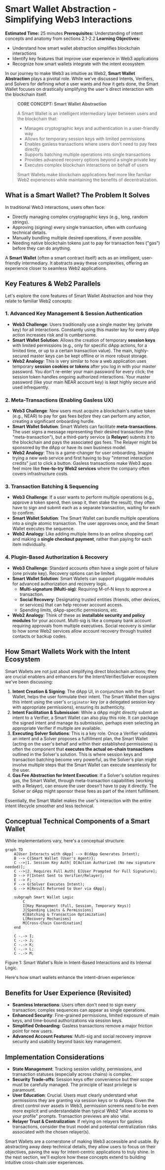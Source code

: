 # Smart Wallet Abstraction - Simplifying Web3 Interactions

**Estimated Time:** 25 minutes
**Prerequisites:** Understanding of intent concepts and anatomy from sections 2.1-2.2
**Learning Objectives:**

- Understand how smart wallet abstraction simplifies blockchain interactions
- Identify key features that improve user experience in Web3 applications
- Recognize how smart wallets integrate with the intent ecosystem

In our journey to make Web3 as intuitive as Web2, **Smart Wallet Abstraction** plays a pivotal role. While we've discussed Intents, Verifiers, and Solvers for defining _what_ a user wants and _how_ it gets done, the Smart Wallet focuses on drastically simplifying the user's direct interaction with the blockchain itself.

> **CORE CONCEPT: Smart Wallet Abstraction**
>
> A Smart Wallet is an intelligent intermediary layer between users and the blockchain that:
>
> - Manages cryptographic keys and authentication in a user-friendly way
> - Allows for temporary session keys with limited permissions
> - Enables gasless transactions where users don't need to pay fees directly
> - Supports batching multiple operations into single transactions
> - Provides advanced recovery options beyond a single private key
> - Executes complex blockchain interactions on behalf of users
>
> Smart Wallets make blockchain applications feel more like familiar Web2 experiences while maintaining the benefits of decentralization.

## What is a Smart Wallet? The Problem It Solves

In traditional Web3 interactions, users often face:

- Directly managing complex cryptographic keys (e.g., long, random strings).
- Approving (signing) every single transaction, often with confusing technical details.
- Manually bundling multiple desired operations, if even possible.
- Needing native blockchain tokens just to pay for transaction fees ("gas") before they can do anything.

A **Smart Wallet** (often a smart contract itself) acts as an intelligent, user-friendly intermediary. It abstracts away these complexities, offering an experience closer to seamless Web2 applications.

## Key Features & Web2 Parallels

Let's explore the core features of Smart Wallet Abstraction and how they relate to familiar Web2 concepts:

### 1. Advanced Key Management & Session Authentication

- **Web3 Challenge**: Users traditionally use a single master key (private key) for all interactions. Constantly using this master key for every dApp action increases risk and is cumbersome.
- **Smart Wallet Solution**: Allows the creation of temporary **session keys** with limited permissions (e.g., only for specific dApp actions, for a limited time, or up to a certain transaction value). The main, highly-secured master keys can be kept offline or in more robust storage.
- **Web2 Analogy**: This is very similar to how a web application uses temporary **session cookies or tokens** after you log in with your master password. You don't re-enter your main password for every click; the session token handles ongoing authorized interactions. Your master password (like your main NEAR account key) is kept highly secure and used infrequently.

### 2. Meta-Transactions (Enabling Gasless UX)

- **Web3 Challenge**: New users must acquire a blockchain's native token (e.g., NEAR) to pay for gas fees _before_ they can perform any action, creating a significant onboarding hurdle.
- **Smart Wallet Solution**: Smart Wallets can facilitate **meta-transactions**. The user signs a message representing their desired transaction (the "meta-transaction"), but a third-party service (a **Relayer**) submits it to the blockchain and pays the associated gas fees. The Relayer might be sponsored by the dApp or have its own business model.
- **Web2 Analogy**: This is a game-changer for user onboarding. Imagine trying a new web service and first having to buy "internet interaction credits" just to click a button. Gasless transactions make Web3 apps feel more like **free-to-try Web2 services** where the company often covers infrastructure costs.

### 3. Transaction Batching & Sequencing

- **Web3 Challenge**: If a user wants to perform multiple operations (e.g., approve a token spend, then swap it, then stake the result), they often have to sign and submit each as a separate transaction, waiting for each to confirm.
- **Smart Wallet Solution**: The Smart Wallet can bundle multiple operations into a single atomic transaction. The user approves once, and the Smart Wallet executes the sequence.
- **Web2 Analogy**: Like adding multiple items to an online shopping cart and making a **single checkout payment**, rather than paying for each item individually.

### 4. Plugin-Based Authorization & Recovery

- **Web3 Challenge**: Standard accounts often have a single point of failure (one private key). Recovery options can be limited.
- **Smart Wallet Solution**: Smart Wallets can support pluggable modules for advanced authorization and recovery logic.
  - **Multi-signature (Multi-sig)**: Requiring M-of-N keys to approve a transaction.
  - **Social Recovery**: Designating trusted entities (friends, other devices, or services) that can help recover account access.
  - Spending limits, dApp-specific permissions, etc.
- **Web2 Analogy**: Think of these as **installable security and policy modules** for your account. Multi-sig is like a company bank account requiring approvals from multiple executives. Social recovery is similar to how some Web2 services allow account recovery through trusted contacts or backup codes.

## How Smart Wallets Work with the Intent Ecosystem

Smart Wallets are not just about simplifying direct blockchain actions; they are crucial enablers and enhancers for the Intent/Verifier/Solver ecosystem we've been discussing:

1.  **Intent Creation & Signing**: The dApp UI, in conjunction with the Smart Wallet, helps the user formulate their intent. The Smart Wallet then signs this intent using the user's `originator` key (or a delegated session key with appropriate permissions), ensuring its authenticity.
2.  **Intent Facilitation & Submission**: While a dApp might directly submit an intent to a Verifier, a Smart Wallet can also play this role. It can package the signed intent and manage its submission, perhaps even selecting an appropriate Verifier if multiple are available.
3.  **Executing Solver Solutions**: This is a key role. Once a Verifier validates an intent and a Solver proposes a fulfillment plan, the Smart Wallet (acting on the user's behalf and within their established permissions) is often the component that **executes the actual on-chain transactions** outlined in the Solver's solution. This is where session keys and transaction batching become very powerful, as the Solver's plan might involve multiple steps that the Smart Wallet can execute seamlessly for the user.
4.  **Gas Fee Abstraction for Intent Execution**: If a Solver's solution requires gas, the Smart Wallet, through meta-transaction capabilities (working with a Relayer), can ensure the user doesn't have to pay it directly. The Solver or dApp might sponsor these fees as part of the intent fulfillment.

Essentially, the Smart Wallet makes the user's interaction with the entire intent lifecycle smoother and less technical.

## Conceptual Technical Components of a Smart Wallet

While implementations vary, here's a conceptual structure:

```mermaid
graph TD
    A[User Interacts with dApp] --> B(dApp Generates Intent);
    B --> C{Smart Wallet (User's Agent)};
    C -->|1. Session Key Auth| D[Action Authorized (No new signature needed)];
    C -->|2. Requires Full Auth| E[User Prompted for Full Signature];
    D --> F[Intent Sent to Verifier/Relayer];
    E --> F;
    F --> G(Solver Executes Intent);
    G --> H[Result Returned to User via dApp];

    subgraph Smart Wallet Logic
        C
        I[Key Management (Full, Session, Temporary Keys)]
        J[Spending Limits & Permissions]
        K[Batching & Transaction Optimization]
        L[Recovery Mechanisms]
        M[Cross-Chain Coordination]
    end

    C -.-> I;
    C -.-> J;
    C -.-> K;
    C -.-> L;
    C -.-> M;
```

Figure 1: Smart Wallet's Role in Intent-Based Interactions and its Internal Logic.

Here's how smart wallets enhance the intent-driven experience:

## Benefits for User Experience (Revisited)

- **Seamless Interactions**: Users often don't need to sign every transaction; complex sequences can appear as single operations.
- **Enhanced Security**: Fine-grained permissions, limited exposure of main keys, and time-bound authorizations via session keys.
- **Simplified Onboarding**: Gasless transactions remove a major friction point for new users.
- **Advanced Account Features**: Multi-sig and social recovery improve security and usability beyond basic key management.

## Implementation Considerations

- **State Management**: Tracking session validity, permissions, and transaction statuses (especially across chains) is complex.
- **Security Trade-offs**: Session keys offer convenience but their scope must be carefully managed. The principle of least privilege is paramount.
- **User Education**: Crucial. Users must clearly understand what permissions they are granting via session keys or to dApps. Given the direct control over assets in Web3, permission screens need to be even more explicit and understandable than typical Web2 "allow access to your profile" prompts. Transaction previews are also vital.
- **Relayer Trust & Centralization**: If relying on relayers for gasless transactions, consider the trust model and potential centralization risks associated with the chosen relayer(s).

Smart Wallets are a cornerstone of making Web3 accessible and usable. By abstracting away deep technical details, they allow users to focus on their objectives, paving the way for intent-centric applications to truly shine. In the next section, we'll explore how these concepts extend to building intuitive cross-chain user experiences.
